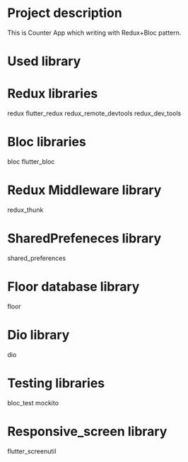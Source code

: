 # Project description
This is Counter App which writing with Redux+Bloc pattern.

# Used library

  # Redux libraries
  redux
  flutter_redux
  redux_remote_devtools
  redux_dev_tools

  # Bloc libraries
  bloc
  flutter_bloc

  # Redux Middleware library
  redux_thunk

  # SharedPrefeneces library
  shared_preferences

  # Floor database library
  floor

  # Dio library
  dio

  # Testing libraries
  bloc_test
  mockito

  # Responsive_screen library
  flutter_screenutil
